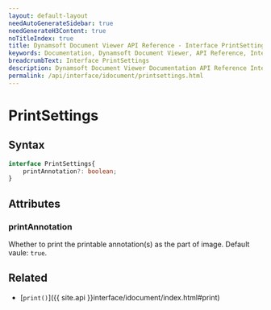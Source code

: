 ```yaml
---
layout: default-layout
needAutoGenerateSidebar: true
needGenerateH3Content: true
noTitleIndex: true
title: Dynamsoft Document Viewer API Reference - Interface PrintSettings
keywords: Documentation, Dynamsoft Document Viewer, API Reference, Interface PrintSettings
breadcrumbText: Interface PrintSettings
description: Dynamsoft Document Viewer Documentation API Reference Interface PrintSettings Page
permalink: /api/interface/idocument/printsettings.html
---
```


# PrintSettings

## Syntax

```typescript
interface PrintSettings{
    printAnnotation?: boolean;
}
```

## Attributes

### printAnnotation

Whether to print the printable annotation(s) as the part of image. Default vaule: `true`.

## Related

- [`print()`]({{ site.api }}interface/idocument/index.html#print)